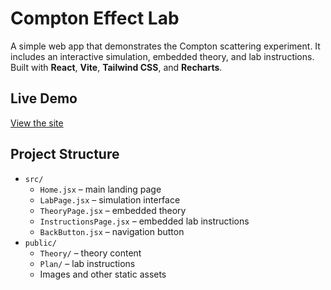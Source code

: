 # Compton Effect Lab

A simple web app that demonstrates the Compton scattering experiment. It includes an interactive simulation, embedded theory, and lab instructions. Built with **React**, **Vite**, **Tailwind CSS**, and **Recharts**.

## Live Demo

[View the site](https://kyk0.github.io/Compton-effect-lab/)

## Project Structure

- `src/`
  - `Home.jsx` – main landing page
  - `LabPage.jsx` – simulation interface
  - `TheoryPage.jsx` – embedded theory
  - `InstructionsPage.jsx` – embedded lab instructions
  - `BackButton.jsx` – navigation button
- `public/`
  - `Theory/` – theory content 
  - `Plan/` – lab instructions
  - Images and other static assets
